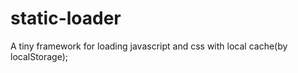 static-loader
=============

A tiny framework for loading javascript and css with local cache(by localStorage);
